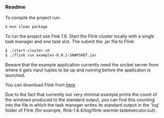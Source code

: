 ### Readme

To compile the project run:

```sh
$ mvn clean package    
```

To run the project use Flnk 1.6. Start the Flink cluster locally with a single 
task manager and one task slot. The submit the .jar file to Flink:
```sh
$ ./start-cluster.sh
$ ./flink run examples-0.0.1-SNAPSHOT.jar
```

Beware that the example application currently need the socket server from where it gets input tuples to be up and running before the applicaton is launched.

You can download Flink from [here](http://it.apache.contactlab.it/flink/flink-1.6.4/flink-1.6.4-bin-scala_2.11.tgz)

Due to the fact that currently our very minimal example prints the count of the windows produced to the standard output, you can find this counting into the file in which the task manager writes its standard output in the 'log' folder of Flink (for example, flink-1.6.4/log/flink-warmik-taskexecutor.out).

